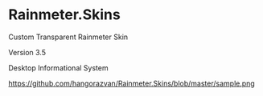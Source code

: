 # Rainmeter.Skins
Custom Transparent Rainmeter Skin 

Version 3.5

Desktop Informational System

https://github.com/hangorazvan/Rainmeter.Skins/blob/master/sample.png
